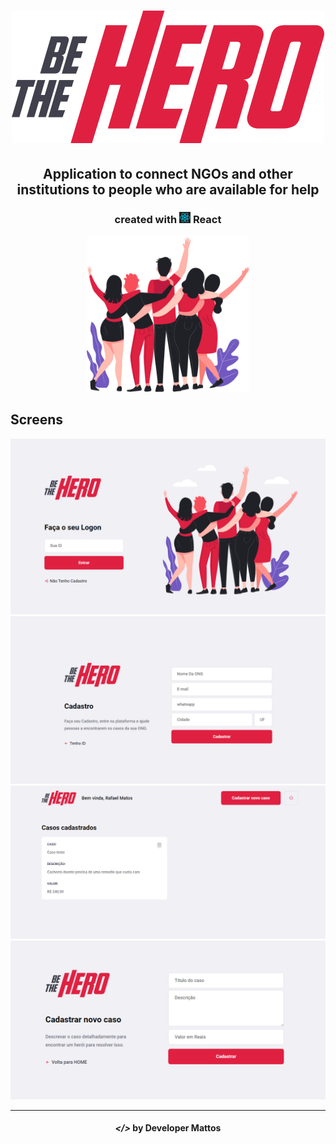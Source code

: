 <h1 align="center">
    <img alt="" title="" src="src/assets/logo.svg">
</h1>

<h2 align="center"> Application to connect NGOs and other institutions to people who are available for help </h2>

<h3 align="center"> created with <img src="telas/react.svg" alt="react" height="18"> React </h3>

<p align="center"> <img src="src/assets/heroes.png" alt="heroes" height="250"> </p>

## Screens

<p align="center">
    <img alt="" title="" src="telas/Login.png">
    <img alt="" title="" src="telas/Cadastro.png">
    <img alt="" title="" src="telas/Profile.png">
    <img alt="" title="" src="telas/newcaso.png">
</p>

---

<h4 align="center"> <em>&lt;/&gt;</em> by Developer Mattos</h4>
